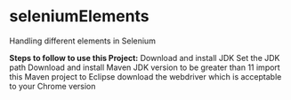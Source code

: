 # seleniumElements
Handling different elements in Selenium

**Steps to follow to use this Project:**
Download and install JDK
Set the JDK path
Download and install Maven
JDK version to be greater than 11
import this Maven project to Eclipse
download the webdriver which is acceptable to your Chrome version
